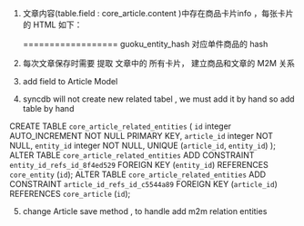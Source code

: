 1. 文章内容(table.field : core_article.content )中存在商品卡片info ，每张卡片的 HTML 如下：

    <div guoku_ele="True" class="guoku-card container-fluid hover-light" data_entity_hash="b4bad50b"> 
    ==================
    guoku_entity_hash 对应单件商品的  hash

2. 每次文章保存时需要 提取 文章中的 所有卡片， 建立商品和文章的 M2M 关系


3. add field to Article Model 

4.  syncdb will not create new related tabel , we must add it by hand
    so add table by hand 
    
    
CREATE TABLE `core_article_related_entities` (
    `id` integer AUTO_INCREMENT NOT NULL PRIMARY KEY,
    `article_id` integer NOT NULL,
    `entity_id` integer NOT NULL,
    UNIQUE (`article_id`, `entity_id`)
);
ALTER TABLE `core_article_related_entities` ADD CONSTRAINT `entity_id_refs_id_8f4ed529` FOREIGN KEY (`entity_id`) REFERENCES `core_entity` (`id`);
ALTER TABLE `core_article_related_entities` ADD CONSTRAINT `article_id_refs_id_c5544a89` FOREIGN KEY (`article_id`) REFERENCES `core_article` (`id`);


5. change Article save method , to handle add m2m relation entities



